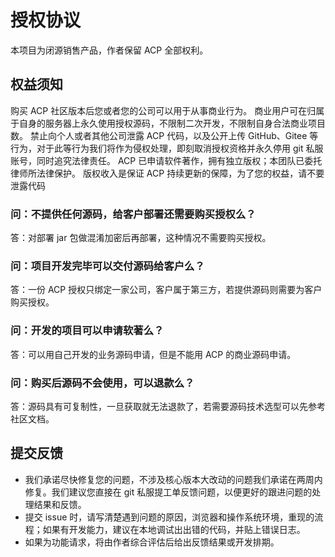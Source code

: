 # 授权协议

本项目为闭源销售产品，作者保留 ACP 全部权利。

## 权益须知

购买 ACP 社区版本后您或者您的公司可以用于从事商业行为。
商业用户可在归属于自身的服务器上永久使用授权源码，不限制二次开发，不限制自身合法商业项目数。
禁止向个人或者其他公司泄露 ACP 代码，以及公开上传 GitHub、Gitee 等行为，对于此等行为我们将作为侵权处理，即刻取消授权资格并永久停用 git 私服账号，同时追究法律责任。
ACP 已申请软件著作，拥有独立版权；本团队已委托律师所法律保护。
版权收入是保证 ACP 持续更新的保障，为了您的权益，请不要泄露代码

### 问：不提供任何源码，给客户部署还需要购买授权么？

答：对部署 jar 包做混淆加密后再部署，这种情况不需要购买授权。

### 问：项目开发完毕可以交付源码给客户么？

答：一份 ACP 授权只绑定一家公司，客户属于第三方，若提供源码则需要为客户购买授权。

### 问：开发的项目可以申请软著么？

答：可以用自己开发的业务源码申请，但是不能用 ACP 的商业源码申请。

### 问：购买后源码不会使用，可以退款么？

答：源码具有可复制性，一旦获取就无法退款了，若需要源码技术选型可以先参考社区文档。

## 提交反馈

- 我们承诺尽快修复您的问题，不涉及核心版本大改动的问题我们承诺在两周内修复。我们建议您直接在 git 私服提工单反馈问题，以便更好的跟进问题的处理结果和反馈。
- 提交 issue 时，请写清楚遇到问题的原因，浏览器和操作系统环境，重现的流程；如果有开发能力，建议在本地调试出出错的代码，并贴上错误日志。
- 如果为功能请求，将由作者综合评估后给出反馈结果或开发排期。
